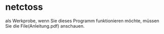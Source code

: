 # netctoss
als Werkprobe,
wenn Sie dieses Programm funktionieren möchte, müssen Sie die File(Anleitung.pdf) anschauen.
